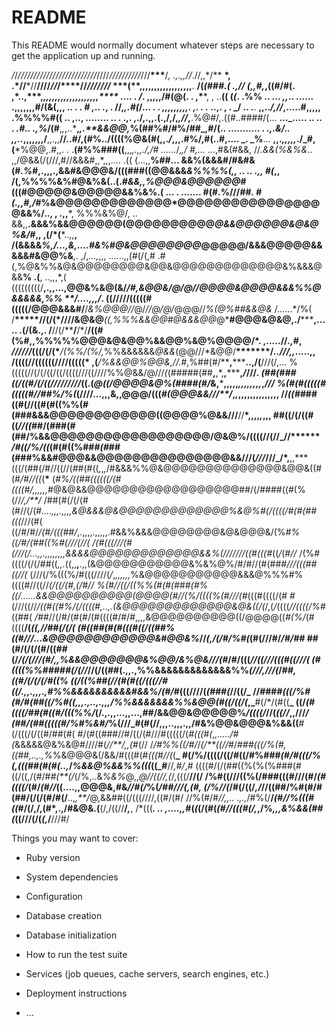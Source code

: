 # README

This README would normally document whatever steps are necessary to get the
application up and running.

_/_/_/////////////////////////_////_//////////_///**\*\*\***/_, .,.,,//_.//,,\*/**
************\***************, .\*//**\*//**////_//_/********\*\*\*\*********//_///////_
****************\*\*\*****************(**********\*\***********,,,,,,,,,,,,,,,,,,**.
**/(_(###.( .,//_ _(,,#,_,((#/#(. ,\*..,******\*\*\*******,_,,,,,,,,,,,,,,,,,,,\*\*\*\*
.... . /_. ,,,,,/#(@(. . ,\***\*, , ..**(( (_(_. .%%
.. ... _,,_.. ...... .,,,,,,,#/(&(,,, .. . . _# ,..
._, . //,_,.#(_/... . . _,,,,,,,,,. ,. . ._ ..,. , . _/ ..
.**. **,,.._/,//_,.....#,,,,, .%%%%#(( .. ,.., ........ .. . .,.
**,./,.,,.(.,/,/**,_,//_,**.%@#/,.((#..####/(... **..._..... .. .. . _.#..
_._,%_/(#**,_,_,..\***,_,.\*\*&&@@,_%(##%#/#%/##_,#/(.. ........... . _.,.&/..
,,.._,,,,,,,/**,,.,,**//..#/,(#%../((((%@&(#(,,._/_,,,.#%/,#(..#,.... _. _%**...
**,,._,,,,,_./_#,(**\*%@@,.#,,. . .**(#%%###((**,,,_,.,,./,/# ......_/,_,/ #,...
.._.,#&(#&&, //_.&&(%&%&_.. ,,/@&&(/(///,#//&&&#,,\*,,,.... .(( (...,,**%##...
&&%(&&&#/#&#&(#_.%_#,.,,,.,&&#&@@@&/(((###((@@&&&_&%%%%(,, .. .. .,, #(_,,
/(,%%%%&%#@&%&(..(._#&&,,%@@@&@@@@@@_#(((#@@@@@&@@@@@&&%&%.( ... . .......
#(#.%///_##. #(.,,#,/_#%&@@@@@@@@@@@@@\*@@@@@@@@@@@@@@@@@&&%/.., , .,,**\*,
%%%&%@/, .. &&,,**.&&&%&&@@@@@@(@@@@@@@@@@_@&&@@@@@@&@&@%&/#_,, ,(/\*(**\*..,,**,
/(&&&&_%,/...,&,....#&%#@&@@@@@@@@_@@@@@/&&&@@@@@&&&&&#&@@%&**,. ,/,_...,_,,,
......,,(#(/(,# .#(,%@&%%&@&@@@@@@@@&@@&@@@@@@@@@@@@@&%&&&@&&**% .(**, ..,,,\*,(
(((((((((/**,.,,...,@@&%&@(&/_/#,&@@&/@/@//@@@@&@@@@&&&%%@&&&&&,%% \*\*/....,,,/_.
((/////(((((#(((((/@@@&&&#/**/_&%@@@//_@/_//@/@/_@@@//_%(@%##&&@&_ /......\*/%(  
/**\*****//(/(\*////&@&@**_((,%%%&&@@#@&&&@@_@\***#@@@&@&@,./**\*\*\***,..... .(/(&.,.
/**//(/\*\***/**/\*/**/((#(%#,,%%%%%@@@&@&@@%&&@@%&@%@@@@/****\*****. ,.....//_.,_#,
_//////_(((/(/(\***_/(%%/(%/,_%%&&&&&&_@&&_(@@///\*&@@/**\*\*\*****/_..///,,_.....,,
/((((//((((((////(((((\* ,(**_/%&&@@%@@&,//._#,%##(#/\*\***,**\*\*\***..,/(**///(/,...
%(((((//(/(/((/((/((((///((////%%@&&/@///_(_(#####(##**,**,\*,**,**\*\*\***,_/_///_.
(##(###((/((#/(/((/////////_((.(_@((/@@@@&@%(####(#/_&,**\***,,,,,_,,,,,,,,_,_///
%(#(#(((((#(((((#//##%/%(_(////...,,,&,,@@@/(((_#(@@@&&///\*\*/_,_,_,,,,,,,,,,,,,,
//_((##_##((#(//((#(#((%%(#(###&&&@@@@@@@@@@@@((@@@@%@&&///**//**\*****,,,,_,_,,,
##((/(/((#((_//((_##/(###(#(##/%&&@@@@@@@@@@@@@@@@@@/@&@%/((((//(//_//****\*\*****
_/#((/%/((_(#(#((%###_(#_##(###%&&#@@@&&@@@@@@@@@@@@@@@&&///(_///_///_/\*,**,,\***
(((/(##(/#//((//(##(#((_,_,_,_/#&&&%%@&@@@@@@@@@@@@@@&@@&((#(#_/#//((_(****\*****
(#_%/((##((((((/(#((((#/,,,,,,_#@&@&&@@@@@@@@@@@@@@@@@@##/(/####((#(%(//_/,/\*\*/_
/##(#(/(/(#(#//(/(#_....,,,.,,,,&@&&&@&@@@@@@@@@@@@@%&@%#(/((((/#(#(##(((_///(#(
((/#/#/_/(#/(((##/_,.,,,,.,,,,,.#&&%&&&@@@@@@@@&@&@@@&/(%_#%((/#/(##((%#(///(//(
_/(#(((///(#(///(/_...,,.,,,,,,,,&&&&@@@@@@@@@@@@@&&%(///////((#(((#_((_/_(#_//_
/(%#((((/(/(/##((_,,._((,,**,**.,,(&@@@@@@@@@@@&%&%@%/#/#//(#(##_#///(((##((//(_
(///(/%(((%/#(((////(_/_,_,,,,,,_%&@@@@@@@@@@@&&&@%%%#%((((#//((//_(/((/(#,(/#//
%(#//((/((%%(#(#(###(#%((/......&&@@@@@@@@@@(@@@@(#//(%/((((%(#///(#_(((#((((/(#
#(///((//_/((#((#%/(/((((#,..,.(&@@@@@@@@@@@@@&@&((/(_/,(_/_((((_//((((/%_#((##(
_/#_#//(/#/(#(#/(#((((#/#/#,,,,&@@@@@@@@@@((/@@@@((_#(%/_(#((((**/(_((,//##(/(/(
(#((##(#(#(((#((/((##%((#///...&@@@@@@@@@@@@&#@@&%_//_(,/(/#/%#(_(#(///#/_/#/##_
##(#/(/(/(#/((##(/_/(/(///(#/,,%&&@@@@@@@&%@@/&%@&///(#_/#/(((_//((///(((#((///(
(#((((%%#####(/(//_//(/((##(.,,.,%%&&&&&&&&&&&&&%%_(///,///(_/#_#,((#/(/(/(/#((%
((/((%##(//(#(#((/(((//#((/.,,.,,,.,#%%&&&&&&&&&&#&&%/(#/_#(((////(_(###(_//((/_
//####_(((/%#(#/#(##((/%#((,,,.,..,.,,,/%%&&&&&&&%%&@@(#((/((/(_,_**#(/\*/(#((**_
((/_(#((((/##(#((#/(((%%/_(/.,.,,...,,...,##/&&@@&@@@@@%_/((((/_//(_((//_,,///_/
(##/(##(((((#/%#%&#/_%(///_#(#(//,,,..,,,.,,/#&%@@&@@@&%&&((**#(/(((/(/((#/##(#(
#/(#((###//#/((/(#///#(((((/(_#(((#(_,_,...../#(_&&&&&@&%&@#////#(_//\*\*/,,(#_(//
/_/#%%((/#/_/_(/\*\*((//_#/#_##(((/%(#,((##,..,.,%_%&@@@&(/&&/#(((#(#_(((#//(_(**_
#(/%/((((/((/#((/#%###_(#/#(((/%(,(((##(#(#(..,_/_%&&@%&&%%(((_((_#**//_,#/_,_#_
((((#/(/(##((%(%(%###(#((/((,/(#/#_#(\*\*(/_(/%,..&_%&%_@,,_@//((//,(_/,(((/**//(/
/%#((///((%(/###(((#///(#/_(#((((/_(#/_(#//_((....,,@@@&,#&_//#(/_%(_/##///(,(#,
(/%//(_/#(/((/_,/_//((##/%#(#/#(##/(/(/(#/#(/**..,_,\*\*/_@,&&##((/(((////,((#/(#/
//%(#/#_//,,.. .,.,_/#%(/**/_(#//%(((#((_#/(/,/,(#\*,.,/#&@&.(**(/,/((//**/_,_**,
/\*(((**_. .. ,....,,_#(_(_(/(#(_(#//(((#(/,_,/%_,,,&%&&(##(_((///(/(_(,_/**///#/

Things you may want to cover:

- Ruby version

- System dependencies

- Configuration

- Database creation

- Database initialization

- How to run the test suite

- Services (job queues, cache servers, search engines, etc.)

- Deployment instructions

- ...
